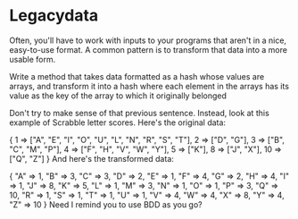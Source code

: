 Legacydata
==========
Often, you'll have to work with inputs to your programs that aren't in a nice, easy-to-use format. A common pattern is to transform that data into a more usable form.

Write a method that takes data formatted as a hash whose values are arrays, and transform it into a hash where each element in the arrays has its value as the key of the array to which it originally belonged

Don't try to make sense of that previous sentence. Instead, look at this example of Scrabble letter scores. Here's the original data:

{ 1  => ["A", "E", "I", "O", "U", "L", "N", "R", "S", "T"],
  2  => ["D", "G"],
  3  => ["B", "C", "M", "P"],
  4  => ["F", "H", "V", "W", "Y"],
  5  => ["K"],
  8  => ["J", "X"],
  10 => ["Q", "Z"]
}
And here's the transformed data:

{ "A" => 1, "B" => 3,  "C" => 3, "D" => 2, "E" => 1,
  "F" => 4, "G" => 2,  "H" => 4, "I" => 1, "J" => 8,
  "K" => 5, "L" => 1,  "M" => 3, "N" => 1, "O" => 1,
  "P" => 3, "Q" => 10, "R" => 1, "S" => 1, "T" => 1,
  "U" => 1, "V" => 4,  "W" => 4, "X" => 8, "Y" => 4,
  "Z" => 10
}
Need I remind you to use BDD as you go?
